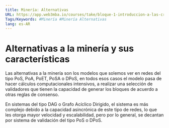 ```yaml
---
title: Minería: Alternativas
URL: https://app.web3mba.io/courses/take/bloque-1-introduccion-a-las-criptomonedas/texts/35683506-u4-4-mineria-alternativas
Tags/Keywords: #Minería #Minería Alternativas
lang: es-AR
---
```

# Alternativas a la minería y sus características
Las alternativas a la minería son los modelos que solemos ver en redes del tipo PoS, PoA, PoET, PoSA o DPoS, en todos esos casos el modelo pasa de hacer cálculos computacionales intensivos, a realizar una selección de validadores que tienen la capacidad de generar los bloques de acuerdo a otras reglas de consenso.

En sistemas del tipo DAG o Grafo Acíclico Dirigido, el sistema es más complejo debido a la capacidad asincrónica de este tipo de redes, lo que les otorga mayor velocidad y escalabilidad, pero por lo general, se decantan por sistema de validación del tipo PoS o DPoS.
